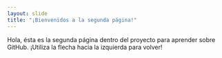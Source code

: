 ```yaml
---
layout: slide
title: "¡Bienvenidos a la segunda página!"
---
```

Hola, ésta es la segunda página dentro del proyecto para aprender sobre GitHub.
¡Utiliza la flecha hacia la izquierda para volver!
